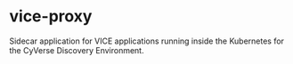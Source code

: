 vice-proxy
==========

Sidecar application for VICE applications running inside the Kubernetes for the CyVerse Discovery Environment.
